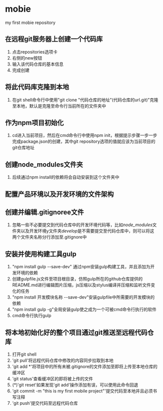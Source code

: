 # mobie
my first mobie repository

## 在远程git服务器上创建一个代码库

1. 点击repositories选项卡
2. 右侧的new按钮
3. 输入该代码仓库的基本信息
4. 完成创建

## 将此代码库克隆到本地

1. 在git shell命令行中使用"git clone "代码仓库的地址"(代码仓库的url.git)"克隆至本地，默认是克隆至命令行当前所在的文件夹中

## 作为npm项目初始化

1. cd进入当前项目，然后在cmd命令行中使用npm init，根据提示步骤一步一步完成package.json的创建，其中git repository选项的值就应该为当前项目的git仓库地址

## 创建node_modules文件夹

1. 后续通过npm install的依赖将会自动安装到这个文件夹中

## 配置产品环境以及开发环境的文件架构

## 创建并编辑.gitignoree文件

1. 忽略一些不必要提交到代码仓库中的开发环境代码等，比如*node_modules*文件夹以及开发环境y文件夹*develop*是不需要提交至代码仓库中，则可以将这两个文件夹名称分行添加至.gitignore中

## 安装并使用构建工具gulp

1. "npm install gulp --save-dev" 通过npm安装gulp构建工具，并且添加为开发环境的依赖
2. 创建gulpfile.js文件至项目根目录，仿照gulp所在的github仓库提供的README.md进行编辑图片压缩，js压缩以及stylus编译并压缩和监听文件变化的任务
3. "npm install 开发模块名称 --save-dev"安装gulpfile中所需要的开发模块的依赖
4. "npm install gulp -g"全局安装gulp使之成为一个可被cmd命令行执行的软件
5. cmd命令行执行gulp

## 将本地初始化好的整个项目通过git推送至远程代码仓库

1. 打开git shell
2. 'git pull'将远程代码仓库中修改的内容同步拉取到本地
3. 'git add *'将项目中的所有未被.gitignore的文件添加至即将上传至本地仓库的缓冲区
4. 'git status'查看缓冲区的即将被上传的文件
5. (\*)'git reset'如果发现'git add'操作添加有误，可以使用此命令回退
6. 'git commit -m "this is my first mobile project"'提交代码至本地并且必须书写注释
7. 'git push'提交代码至远程代码仓库
